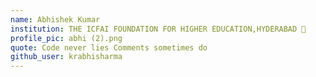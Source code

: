 ```yaml
---
name: Abhishek Kumar 
institution: THE ICFAI FOUNDATION FOR HIGHER EDUCATION,HYDERABAD 🚩 
profile_pic: abhi (2).png
quote: Code never lies Comments sometimes do
github_user: krabhisharma
---
```

